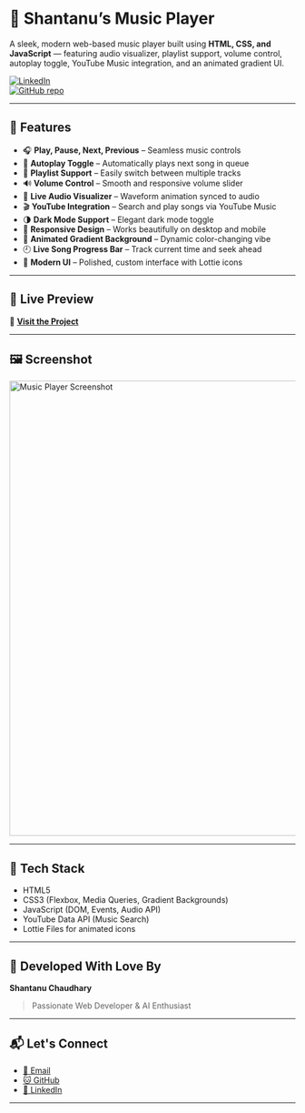# 🎵 Shantanu’s Music Player

A sleek, modern web-based music player built using **HTML, CSS, and JavaScript** — featuring audio visualizer, playlist support, volume control, autoplay toggle, YouTube Music integration, and an animated gradient UI.

[![LinkedIn](https://img.shields.io/badge/LinkedIn-Connect-blue?logo=linkedin)](https://www.linkedin.com/in/shantanuchaudhary/)  
[![GitHub repo](https://img.shields.io/badge/GitHub-shantanu--chaudharyy-lightgrey?logo=github)](https://github.com/shantanu-chaudharyy)

---

## 🌟 Features

- 🎧 **Play, Pause, Next, Previous** – Seamless music controls  
- 🔁 **Autoplay Toggle** – Automatically plays next song in queue  
- 🎵 **Playlist Support** – Easily switch between multiple tracks  
- 🔊 **Volume Control** – Smooth and responsive volume slider  
- 🎼 **Live Audio Visualizer** – Waveform animation synced to audio  
- 🎬 **YouTube Integration** – Search and play songs via YouTube Music  
- 🌗 **Dark Mode Support** – Elegant dark mode toggle  
- 📱 **Responsive Design** – Works beautifully on desktop and mobile  
- 🎨 **Animated Gradient Background** – Dynamic color-changing vibe  
- 🕘 **Live Song Progress Bar** – Track current time and seek ahead  
- 📜 **Modern UI** – Polished, custom interface with Lottie icons  

---

## 🚀 Live Preview  
🔗 [**Visit the Project**](https://incomparable-mandazi-fd0093.netlify.app/)

---

## 🖼️ Screenshot

<img width="800" alt="Music Player Screenshot" src="https://github.com/user-attachments/assets/e7bed3c8-9a4d-43f2-b356-ca35852341bf" />

---

## 📂 Tech Stack

- HTML5  
- CSS3 (Flexbox, Media Queries, Gradient Backgrounds)  
- JavaScript (DOM, Events, Audio API)  
- YouTube Data API (Music Search)  
- Lottie Files for animated icons

---

## 🙌 Developed With Love By  
**Shantanu Chaudhary**  
> Passionate Web Developer & AI Enthusiast

---

## 📬 Let's Connect

- [📧 Email](mailto:shantanu.com01@gmail.com)  
- [🐱 GitHub](https://github.com/shantanu-chaudharyy)  
- [💼 LinkedIn](https://www.linkedin.com/in/shantanuchaudhary/)

---
